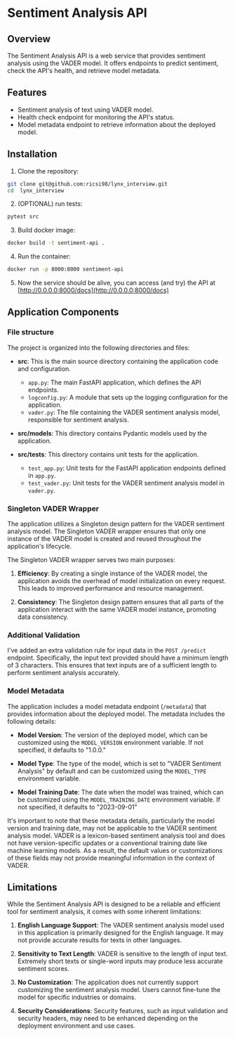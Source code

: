 # Sentiment Analysis API
## Overview

The Sentiment Analysis API is a web service that provides sentiment analysis using the VADER model. It offers endpoints to predict sentiment, check the API's health, and retrieve model metadata.

## Features

- Sentiment analysis of text using VADER model.
- Health check endpoint for monitoring the API's status.
- Model metadata endpoint to retrieve information about the deployed model.

## Installation

1. Clone the repository:

```bash
git clone git@github.com:ricsi98/lynx_interview.git
cd  lynx_interview
```

2. (OPTIONAL) run tests:
```bash
pytest src
```

3. Build docker image:
```bash
docker build -t sentiment-api .
```

4. Run the container:
```bash
docker run -p 8000:8000 sentiment-api
```
5. Now the service should be alive, you can access (and try) the API at [http://0.0.0.0:8000/docs](http://0.0.0.0:8000/docs)


## Application Components

### File structure

The project is organized into the following directories and files:

- **src**: This is the main source directory containing the application code and configuration.
  - `app.py`: The main FastAPI application, which defines the API endpoints.
  - `logconfig.py`: A module that sets up the logging configuration for the application.
  - `vader.py`: The file containing the VADER sentiment analysis model, responsible for sentiment analysis.

- **src/models**: This directory contains Pydantic models used by the application.
- **src/tests**: This directory contains unit tests for the application.
  - `test_app.py`: Unit tests for the FastAPI application endpoints defined in `app.py`.
  - `test_vader.py`: Unit tests for the VADER sentiment analysis model in `vader.py`.


### Singleton VADER Wrapper

The application utilizes a Singleton design pattern for the VADER sentiment analysis model. The Singleton VADER wrapper ensures that only one instance of the VADER model is created and reused throughout the application's lifecycle.


The Singleton VADER wrapper serves two main purposes:

1. **Efficiency**: By creating a single instance of the VADER model, the application avoids the overhead of model initialization on every request. This leads to improved performance and resource management.

2. **Consistency**: The Singleton design pattern ensures that all parts of the application interact with the same VADER model instance, promoting data consistency.


### Additional Validation
I've added an extra validation rule for input data in the `POST /predict` endpoint. Specifically, the input text provided should have a minimum length of 3 characters. This ensures that text inputs are of a sufficient length to perform sentiment analysis accurately.

### Model Metadata

The application includes a model metadata endpoint (`/metadata`) that provides information about the deployed model. The metadata includes the following details:

- **Model Version**: The version of the deployed model, which can be customized using the `MODEL_VERSION` environment variable. If not specified, it defaults to "1.0.0."

- **Model Type**: The type of the model, which is set to "VADER Sentiment Analysis" by default and can be customized using the `MODEL_TYPE` environment variable.

- **Model Training Date**: The date when the model was trained, which can be customized using the `MODEL_TRAINING_DATE` environment variable. If not specified, it defaults to "2023-09-01"

It's important to note that these metadata details, particularly the model version and training date, may not be applicable to the VADER sentiment analysis model. VADER is a lexicon-based sentiment analysis tool and does not have version-specific updates or a conventional training date like machine learning models. As a result, the default values or customizations of these fields may not provide meaningful information in the context of VADER.


## Limitations

While the Sentiment Analysis API is designed to be a reliable and efficient tool for sentiment analysis, it comes with some inherent limitations:

1. **English Language Support**: The VADER sentiment analysis model used in this application is primarily designed for the English language. It may not provide accurate results for texts in other languages.

2. **Sensitivity to Text Length**: VADER is sensitive to the length of input text. Extremely short texts or single-word inputs may produce less accurate sentiment scores.

3. **No Customization**: The application does not currently support customizing the sentiment analysis model. Users cannot fine-tune the model for specific industries or domains.


4. **Security Considerations**: Security features, such as input validation and security headers, may need to be enhanced depending on the deployment environment and use cases.